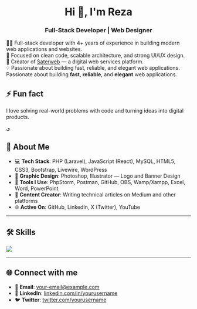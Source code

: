 <h1 align="center">Hi 👋, I'm Reza</h1>
<h3 align="center">Full-Stack Developer | Web Designer </h3>

👨‍💻 Full-stack developer with 4+ years of experience in building modern web applications and websites.  
🎯 Focused on clean code, scalable architecture, and strong UI/UX design.  
🚀 Creator of [Saterweb](https://saterweb.com) — a digital web services platform.  
💡 Passionate about building fast, reliable, and elegant web applications. Passionate about building **fast**, **reliable**, and **elegant** web applications.


## ⚡ Fun fact  
I love solving real-world problems with code and turning ideas into digital products.

ی

## 🚀 About Me

- 💻 **Tech Stack**: PHP (Laravel), JavaScript (React), MySQL, HTML5, CSS3, Bootstrap, Livewire, WordPress  
- 🎨 **Graphic Design**: Photoshop, Illustrator — Logo and Banner Design  
- 🔧 **Tools I Use**: PhpStorm, Postman, GitHub, OBS, Wamp/Xampp, Excel, Word, PowerPoint  
- 📝 **Content Creator**: Writing technical articles on Medium and other platforms  
- 🌐 **Active On**: GitHub, LinkedIn, X (Twitter), YouTube  

---

## 🛠️ Skills

<p align="left">
  <a href="https://skillicons.dev">
    <img src="https://skillicons.dev/icons?i=php,laravel,react,js,html,css,bootstrap,mysql,wordpress,postman,figma,photoshop,illustrator" />
  </a>
</p>


---

## 🌐 Connect with me

- 📧 **Email**: your-email@example.com  
- 💼 **LinkedIn**: [linkedin.com/in/yourusername](https://linkedin.com/in/yourusername)  
- 🐦 **Twitter**: [twitter.com/yourusername](https://twitter.com/yourusername)

